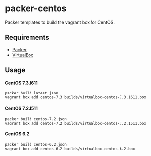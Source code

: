 # packer-centos
Packer templates to build the vagrant box for CentOS.

## Requirements
+ [Packer](https://www.packer.io/)
+ [VirtualBox](https://www.virtualbox.org/)

## Usage
#### CentOS 7.3.1611
```
packer build latest.json
vagrant box add centos-7.3 builds/virtualbox-centos-7.3.1611.box
```

#### CentOS 7.2.1511
```
packer build centos-7.2.json
vagrant box add centos-7.2 builds/virtualbox-centos-7.2.1511.box
```

#### CentOS 6.2
```
packer build centos-6.2.json
vagrant box add centos-6.2 builds/virtualbox-centos-6.2.box
```
